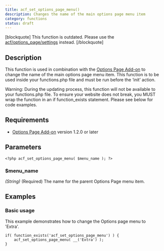 ```yaml
---
title: acf_set_options_page_menu()
description: Changes the name of the main options page menu item
category: functions
status: draft
---
```


[blockquote] This function is outdated. Please use the [acf/options_page/settings](https://www.advancedcustomfields.com/resources/acf-options_page-settings/) instead.
[/blockquote]

## Description
This function is used in combination with the [Options Page Add-on](https://www.advancedcustomfields.com/add-ons/options-page/) to change the name of the main options page menu item. This function is to be used inside your functions.php file and must be run before the ‘init’ action.

Warning: During the updating process, this function will not be available to your functions.php file. To ensure your website does not break, you MUST wrap the function in an if function_exists statement. Please see below for code examples.

## Requirements
- [Options Page Add-on](https://www.advancedcustomfields.com/add-ons/options-page/) version 1.2.0 or later

## Parameters
```
<?php acf_set_options_page_menu( $menu_name ); ?>
```

### $menu_name
*(String)* (Required) The name for the parent Options Page menu item.
 
## Examples

### Basic usage
This example demonstrates how to change the Options page menu to 'Extra'.

```
if( function_exists('acf_set_options_page_menu') ) {
	acf_set_options_page_menu( __('Extra') );
}
```
